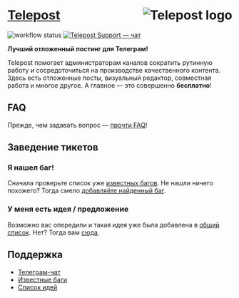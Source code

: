 # [Telepost](https://telepost.me/) <img src="https://app.telepost.me/assets/favicons/icon-194x194.png" alt="Telepost logo" align="right" />

![workflow status](https://github.com/Telepost-me/support/actions/workflows/main.yml/badge.svg)
[![Telepost Support — чат](https://shields.io/badge/Telepost-Чат-green?logo=telegram&style=social)](https://t.me/joinchat/Ypg01CdfpW5jNWFi)


**Лучший отложенный постинг для Телеграм!**

Telepost помогает администраторам каналов сократить рутинную работу и сосредоточиться на производстве качественного контента. Здесь есть отложенные посты, визуальный редактор, совместная работа и многое другое. А главное — это совершенно **бесплатно**!


## FAQ
Прежде, чем задавать вопрос — [прочти FAQ](https://telepost-me.github.io/faq)!


## Заведение тикетов

### Я нашел баг!

Сначала проверьте список уже [известных багов](https://github.com/Telepost-me/support/issues?q=is%3Aissue+is%3Aopen+label%3Abug). Не нашли ничего похожего? Тогда смело [добавляйте найденный баг](https://github.com/Telepost-me/support/issues/new?assignees=&labels=bug&template=bug_report.md).

### У меня есть идея / предложение

Возможно вас опередили и такая идея уже была добавлена в [общий список](https://github.com/Telepost-me/support/issues?q=is%3Aissue+is%3Aopen+label%3Aidea). Нет? Тогда вам [сюда](https://github.com/Telepost-me/support/issues/new?assignees=&labels=idea&template=idea.md).


## Поддержка
* [Телеграм-чат](https://t.me/joinchat/Ypg01CdfpW5jNWFi)
* [Известные баги](https://github.com/Telepost-me/support/issues?q=is%3Aissue+is%3Aopen+label%3Abug)
* [Список идей](https://github.com/Telepost-me/support/issues?q=is%3Aissue+is%3Aopen+label%3Aidea)
